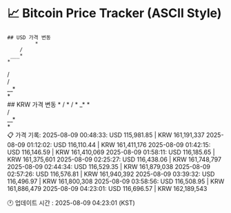 # 📈 Bitcoin Price Tracker (ASCII Style)
    ## USD 가격 변동 
             *
        / 
     ___* 
    *     
   /      
   /      
 __*      
*         
    ## KRW 가격 변동
             *
        / 
      * / 
     * _* 
    *     
   /      
 __*      
*         
    📋 가격 기록:
    2025-08-09 00:48:33: USD 115,981.85 | KRW 161,191,337
2025-08-09 01:12:02: USD 116,110.44 | KRW 161,411,176
2025-08-09 01:42:15: USD 116,146.59 | KRW 161,410,069
2025-08-09 01:58:11: USD 116,185.65 | KRW 161,375,601
2025-08-09 02:25:27: USD 116,438.06 | KRW 161,748,797
2025-08-09 02:44:34: USD 116,529.35 | KRW 161,879,038
2025-08-09 02:57:26: USD 116,576.81 | KRW 161,940,392
2025-08-09 03:39:32: USD 116,496.97 | KRW 161,800,308
2025-08-09 03:58:56: USD 116,508.95 | KRW 161,886,479
2025-08-09 04:23:01: USD 116,696.57 | KRW 162,189,543
    
🕐 업데이트 시간 : 2025-08-09 04:23:01 (KST)
